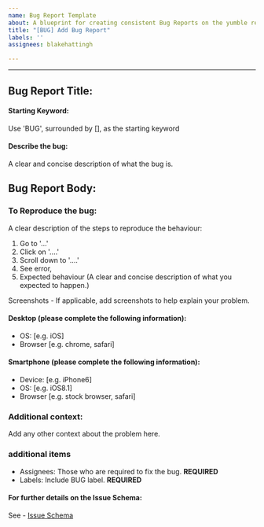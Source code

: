 ```yaml
---
name: Bug Report Template
about: A blueprint for creating consistent Bug Reports on the yumble repo.
title: "[BUG] Add Bug Report"
labels: ''
assignees: blakehattingh

---
```


***
## Bug Report Title:

#### Starting Keyword: 
Use 'BUG', surrounded by [], as the starting keyword

#### Describe the bug:
A clear and concise description of what the bug is.

## Bug Report Body:

### To Reproduce the bug:
A clear description of the steps to reproduce the behaviour:

1. Go to '...'
2. Click on '....'
3. Scroll down to '....'
4. See error,
5. Expected behaviour
(A clear and concise description of what you expected to happen.)

Screenshots - 
If applicable, add screenshots to help explain your problem.

#### Desktop (please complete the following information):

* OS: [e.g. iOS]
* Browser [e.g. chrome, safari]
#### Smartphone (please complete the following information):

* Device: [e.g. iPhone6]
* OS: [e.g. iOS8.1]
* Browser [e.g. stock browser, safari]


### Additional context:
Add any other context about the problem here.

### additional items
* Assignees: Those who are required to fix the bug. **REQUIRED**
* Labels: Include BUG label. **REQUIRED**

#### For further details on the Issue Schema:
See - [Issue Schema](https://github.com/we-are-number-1/yumble/wiki/Issue-ticket-&-PR-Schema)

